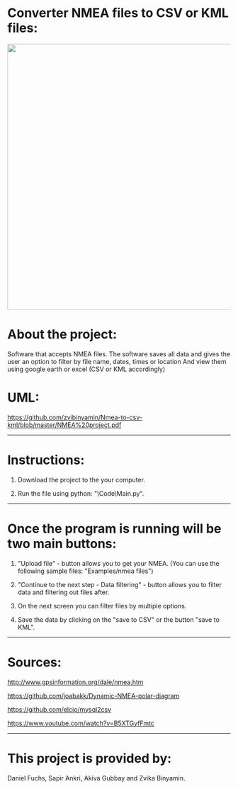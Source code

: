 Converter NMEA files to CSV or KML files:
=============

<p align="center">
  <img src="https://github.com/zvibinyamin/Nmea-to-csv-kml/blob/master/Examples/NMEAproject.jpg?raw=true" width="600"/>
</p>

About the project:
=============
Software that accepts NMEA files.
The software saves all data and gives the user an option to filter by file name, dates, times or location
And view them using google earth or excel (CSV or KML accordingly)


UML:
=============
https://github.com/zvibinyamin/Nmea-to-csv-kml/blob/master/NMEA%20project.pdf

----------

Instructions:
=============

1. Download the project to the your computer.

2. Run the file using python: "\Code\Main.py".

----------

Once the program is running will be two main buttons:
=============

1. "Upload file" - button allows you to get your NMEA.
(You can use the following sample files: "Examples/nmea files")

2. "Continue to the next step - Data filtering" - button allows you to filter data and filtering out files after.

3. On the next screen you can filter files by multiple options.

4. Save the data by clicking on the "save to CSV" or the button "save to KML".


----------
Sources:
=============

http://www.gpsinformation.org/dale/nmea.htm

https://github.com/joabakk/Dynamic-NMEA-polar-diagram 

https://github.com/elcio/mysql2csv 

https://www.youtube.com/watch?v=B5XTGyfFmtc 

----------

This project is provided by:
=============

Daniel Fuchs, Sapir Ankri, Akiva Gubbay and Zvika Binyamin.



